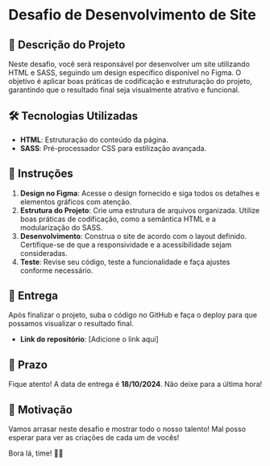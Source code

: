 # Desafio de Desenvolvimento de Site

## 📜 Descrição do Projeto

Neste desafio, você será responsável por desenvolver um site utilizando HTML e SASS, seguindo um design específico disponível no Figma. O objetivo é aplicar boas práticas de codificação e estruturação do projeto, garantindo que o resultado final seja visualmente atrativo e funcional.

## 🛠️ Tecnologias Utilizadas

- **HTML**: Estruturação do conteúdo da página.
- **SASS**: Pré-processador CSS para estilização avançada.

## 🎨 Instruções

1. **Design no Figma**: Acesse o design fornecido e siga todos os detalhes e elementos gráficos com atenção.
2. **Estrutura do Projeto**: Crie uma estrutura de arquivos organizada. Utilize boas práticas de codificação, como a semântica HTML e a modularização do SASS.
3. **Desenvolvimento**: Construa o site de acordo com o layout definido. Certifique-se de que a responsividade e a acessibilidade sejam consideradas.
4. **Teste**: Revise seu código, teste a funcionalidade e faça ajustes conforme necessário.

## 🚀 Entrega

Após finalizar o projeto, suba o código no GitHub e faça o deploy para que possamos visualizar o resultado final.

- **Link do repositório**: [Adicione o link aqui]

## 📅 Prazo

Fique atento! A data de entrega é **18/10/2024**. Não deixe para a última hora!

## 🌟 Motivação

Vamos arrasar neste desafio e mostrar todo o nosso talento! Mal posso esperar para ver as criações de cada um de vocês!

Bora lá, time! 💪💖

